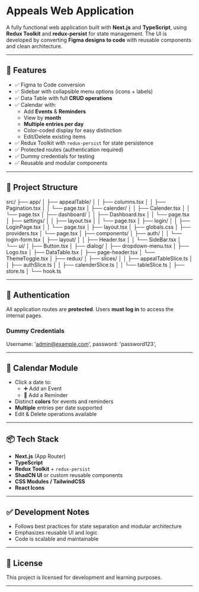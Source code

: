 # Appeals Web Application

A fully functional web application built with **Next.js** and **TypeScript**, using **Redux Toolkit** and **redux-persist** for state management. The UI is developed by converting **Figma designs to code** with reusable components and clean architecture.

---

## 🚀 Features

- ✅ Figma to Code conversion  
- ✅ Sidebar with collapsible menu options (icons + labels)  
- ✅ Data Table with full **CRUD operations**  
- ✅ Calendar with:  
  - Add **Events** & **Reminders**  
  - View by **month**  
  - **Multiple entries per day**  
  - Color-coded display for easy distinction  
  - Edit/Delete existing items  
- ✅ Redux Toolkit with `redux-persist` for state persistence  
- ✅ Protected routes (authentication required)  
- ✅ Dummy credentials for testing  
- ✅ Reusable and modular components  

---

## 📁 Project Structure

src/
├── app/
│ ├── appealTable/
│ │ ├── columns.tsx
│ │ ├── Pagination.tsx
│ │ └── page.tsx
│ ├── calender/
│ │ ├── Calender.tsx
│ │ └── page.tsx
│ ├── dashboard/
│ │ ├── Dashboard.tsx
│ │ └── page.tsx
│ ├── settings/
│ │ ├── layout.tsx
│ │ └── page.tsx
│ ├── login/
│ │ ├── LoginPage.tsx
│ │ └── page.tsx
│ ├── layout.tsx
│ ├── globals.css
│ ├── providers.tsx
│ └── page.tsx
│
├── components/
│ ├── auth/
│ │ └── login-form.tsx
│ ├── layout/
│ │ ├── Header.tsx
│ │ └── SideBar.tsx
│ └── ui/
│ ├── Button.tsx
│ ├── dialog/
│ ├── dropdown-menu.tsx
│ ├── Logo.tsx
│ ├── DataTable.tsx
│ ├── page-header.tsx
│ └── ThemeToggle.tsx
│
├── redux/
│ ├── slices/
│ │ ├── appealTableSlice.ts
│ │ ├── authSlice.ts
│ │ ├── calenderSlice.ts
│ │ └── tableSlice.ts
│ ├── store.ts
│ └── hook.ts


---

## 🔐 Authentication

All application routes are **protected**. Users **must log in** to access the internal pages.

### Dummy Credentials

 Username: 'admin@example.com',
password: 'password123',


---

## 📅 Calendar Module

- Click a date to:
  - ➕ Add an Event  
  - 🔔 Add a Reminder  
- Distinct **colors** for events and reminders  
- **Multiple** entries per date supported  
- Edit & Delete operations available  

---

## 📦 Tech Stack

- **Next.js** (App Router)  
- **TypeScript**  
- **Redux Toolkit** + `redux-persist`  
- **ShadCN UI** or custom reusable components  
- **CSS Modules / TailwindCSS**  
- **React Icons**

---

## ✅ Development Notes

- Follows best practices for state separation and modular architecture  
- Emphasizes reusable UI and logic  
- Code is scalable and maintainable  

---

## 📄 License

This project is licensed for development and learning purposes.

---
